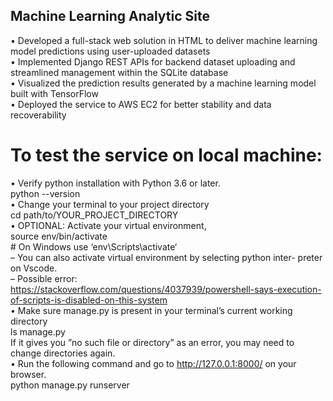 ## Machine Learning Analytic Site
• Developed a full-stack web solution in HTML to deliver machine learning model predictions using user-uploaded datasets\
• Implemented Django REST APIs for backend dataset uploading and streamlined management within the SQLite database\
• Visualized the prediction results generated by a machine learning model built with TensorFlow\
• Deployed the service to AWS EC2 for better stability and data recoverability

# To test the service on local machine: 
• Verify python installation with Python 3.6 or later.\
            python --version\
• Change your terminal to your project directory\
            cd path/to/YOUR_PROJECT_DIRECTORY\
• OPTIONAL: Activate your virtual environment,\
            source env/bin/activate\
            # On Windows use ‘env\Scripts\activate‘ \
– You can also activate virtual environment by selecting python inter- preter on Vscode. \
– Possible error:\
https://stackoverflow.com/questions/4037939/powershell-says-execution-of-scripts-is-disabled-on-this-system \
• Make sure manage.py is present in your terminal’s current working directory \
ls manage.py \
If it gives you ”no such file or directory” as an error, you may need to change directories again. \
• Run the following command and go to http://127.0.0.1:8000/ on your browser.\
python manage.py runserver

